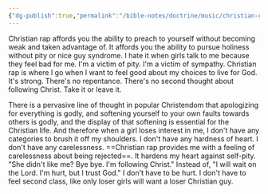 ```yaml
---
{"dg-publish":true,"permalink":"/bible-notes/doctrine/music/christian-contemporary/christian-rap-fights-against-soft-music-that-sacrifice-strength/","created":"Jan 07, 2021, 7:34 PM","updated":"Jan 07, 2021, 8:45 PM"}
---
```



Christian rap affords you the ability to preach to yourself without becoming weak and taken advantage of. It affords you the ability to pursue holiness without pity or nice guy syndrome. I hate it when girls talk to me because they feel bad for me. I'm a victim of pity. I'm a victim of sympathy. Christian rap is where I go when I want to feel good about my choices to live for God. It's strong. There's no repentance. There's no second thought about following Christ. Take it or leave it.

There is a pervasive line of thought in popular Christendom that apologizing for everything is godly, and softening yourself to your own faults towards others is godly, and the display of that softening is essential for the Christian life. And therefore when a girl loses interest in me, I don't have any categories to brush it off my shoulders. I don't have any hardness of heart. I don't have any carelessness. ==Christian rap provides me with a feeling of carelessness about being rejected==. It hardens my heart against self-pity. "She didn't like me? Bye bye. I'm following Christ." Instead of, "I will wait on the Lord. I'm hurt, but I trust God." I don't have to be hurt. I don't have to feel second class, like only loser girls will want a loser Christian guy.


